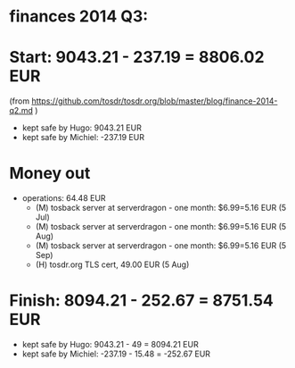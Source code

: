 # finances 2014 Q3:

# Start: 9043.21 - 237.19  = 8806.02 EUR
(from https://github.com/tosdr/tosdr.org/blob/master/blog/finance-2014-q2.md )

* kept safe by Hugo: 9043.21 EUR
* kept safe by Michiel: -237.19 EUR

# Money out

* operations: 64.48 EUR
    * (M) tosback server at serverdragon - one month: $6.99=5.16 EUR (5 Jul)
    * (M) tosback server at serverdragon - one month: $6.99=5.16 EUR (5 Aug)
    * (M) tosback server at serverdragon - one month: $6.99=5.16 EUR (5 Sep)
    * (H) tosdr.org TLS cert, 49.00 EUR (5 Aug)

# Finish: 8094.21 - 252.67  = 8751.54 EUR

* kept safe by Hugo: 9043.21 - 49 = 8094.21 EUR
* kept safe by Michiel: -237.19 - 15.48 = -252.67 EUR
